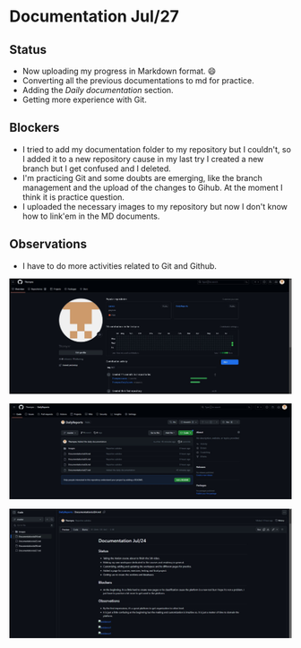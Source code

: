 # Documentation Jul/27

## Status

* Now uploading my progress in Markdown format. :smile:
* Converting all the previous documentations to md for practice.
* Adding the *Daily documentation* section.
* Getting more experience with Git.

## Blockers 

* I tried to add my documentation folder to my repository but I couldn't, so I added it to a new repository cause in my last try I created a new branch but I get confused and I deleted.
* I'm practicing Git and some doubts are emerging, like the branch management and the upload of the changes to Gihub. At the moment I think it is practice question.
* I uploaded the necessary images to my repository but now I don't know how to link'em in the MD documents.

## Observations

* I have to do more activities related to Git and Github.


![evidence1](Images\Jul271.jpg "Notas sobre Git y Github")

![evidence1](Images\Jul272.jpg "Actualización de Cursos")

![evidence1](Images\Jul273.jpg "Archivos subuidos a Github")